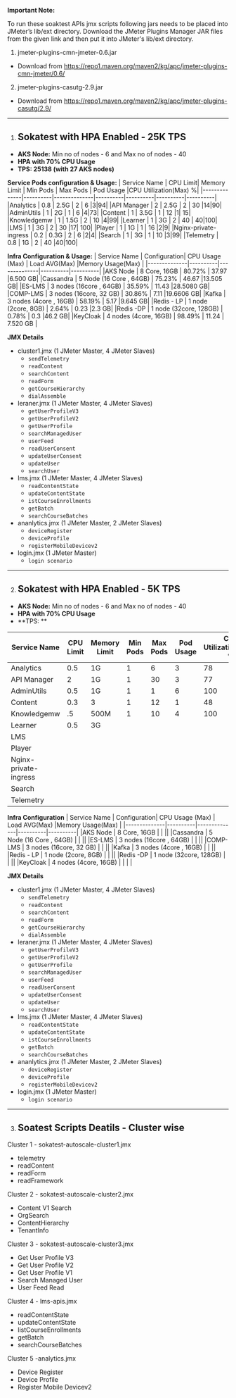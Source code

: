 **Important Note:**

To run these soaktest APIs jmx scripts following jars needs to be placed into JMeter’s lib/ext directory. Download the JMeter Plugins Manager JAR files from the given link and then put it into JMeter's lib/ext directory.

1. jmeter-plugins-cmn-jmeter-0.6.jar 
  - Download from https://repo1.maven.org/maven2/kg/apc/jmeter-plugins-cmn-jmeter/0.6/
2. jmeter-plugins-casutg-2.9.jar
  - Download from https://repo1.maven.org/maven2/kg/apc/jmeter-plugins-casutg/2.9/

----------
1. ## Sokatest with HPA Enabled - 25K TPS ##

- **AKS Node:** Min no of nodes - 6 and Max no of nodes - 40 
- **HPA with 70% CPU Usage**
- **TPS: 25138 (with 27 AKS nodes)**

**Service Pods configuration & Usage:**
| Service Name | CPU Limit| Memory Limit | Min Pods | Max Pods | Pod Usage |CPU Utilization(Max) %|
|--------------|----------|--------------|----------|----------|----------|----------|
|Analytics     |  0.8     |    2.5G      |   2      |     6     |3|94|
|API Manager   |    2     |   2.5G        |   2      |     30    |14|90|
|AdminUtils    |    1     |     2G        |   1      |     6     |4|73|
|Content       |   1      |   3.5G        |   1     |     12     |1| 15|
|Knowledgemw   |   1      |   1.5G        |   2      |     10     |4|99|
|Learner       |   1      |     3G        |    2    |     40     | 40|100|
|LMS           |   1      |     3G        |    2    |     30     |17| 100|
|Player        |    1     |     1G        |    1     |    16     |2|9|
|Nginx-private-ingress    |    0.2 |   0.3G  |   2   |     6     |2|4|
|Search        |   1      |   3G          |    1     |    10     |3|99|
|Telemetry     |   0.8    |   1G          |     2    |    40     |40|100|


**Infra Configuration & Usage:**
| Service Name | Configuration| CPU Usage (Max) | Load AVG(Max) |Memory Usage(Max) |
|--------------|----------|--------------|----------|----------|
|AKS Node      | 8 Core, 16GB |    80.72%  |     37.97     |6.500 GB|
|Cassandra    | 5 Node (16 Core , 64GB) |   75.23%   |  46.67   |13.505 GB|
|ES-LMS       | 3 nodes (16core , 64GB) |   35.59%   |  11.43   |28.5080 GB|
|COMP-LMS     | 3 nodes (16core, 32 GB) |   30.86%   |  7.11    |19.6606 GB|
|Kafka        | 3 nodes (4core , 16GB)  |   58.19%   |  5.17    |9.645 GB|
|Redis - LP   | 1 node (2core, 8GB)     |    2.64%   |  0.23    |2.3 GB|
|Redis -DP    | 1 node (32core, 128GB)  |    0.78%   |    0.3   |46.2 GB|
|KeyCloak     | 4 nodes (4core, 16GB)   |   98.49%   |  11.24   | 7.520 GB |

**JMX Details**
- cluster1.jmx (1 JMeter Master, 4 JMeter Slaves)
  - ```sendTelemetry```
  - ```readContent```
  - ```searchContent```
  - ```readForm```
  - ```getCourseHierarchy```
  - ```dialAssemble``` 
- leraner.jmx (1 JMeter Master, 4 JMeter Slaves)
  - ```getUserProfileV3```
  - ```getUserProfileV2``` 
  - ```getUserProfile```
  - ```searchManagedUser```
  - ```userFeed```
  - ```readUserConsent```
  - ```updateUserConsent```
  - ```updateUser```
  - ```searchUser```
- lms.jmx (1 JMeter Master, 4 JMeter Slaves)
  - ```readContentState```
  - ```updateContentState```
  - ```istCourseEnrollments```
  - ```getBatch```
  - ```searchCourseBatches```
- ananlytics.jmx (1 JMeter Master, 2 JMeter Slaves)
  - ```deviceRegister```
  - ```deviceProfile```
  - ```registerMobileDevicev2```
- login.jmx (1 JMeter Master)
  - ```login scenario```
--------
2. ## Sokatest with HPA Enabled - 5K TPS ##

- **AKS Node:** Min no of nodes - 6 and Max no of nodes - 40 
- **HPA with 70% CPU Usage**
- **TPS: **	

| Service Name | CPU Limit| Memory Limit | Min Pods | Max Pods | Pod Usage |CPU Utilization(Max) %|
|--------------|----------|--------------|----------|----------|----------|----------|
|Analytics     |  0.5    |      1G     |     1    |     6    |3|78|
|API Manager   |    2    |     1G    |    1   |    30    |3|77|
|AdminUtils    |    0.5    |    1G        |    1    |   1     |6|100|
|Content       |   0.3      |    3       |   1     |    12      |1| 48|
|Knowledgemw   |    .5    |     500M      |    1    |    10      |4|100|
|Learner       | 0.5      |   3G        |       |        | ||
|LMS           |       |             |        |        |||
|Player        |        |             |       |      |||
|Nginx-private-ingress    |     |     |     |      |||
|Search        |        |             |        |       |||
|Telemetry     |      |            |        |        |||


**Infra Configuration**
| Service Name | Configuration| CPU Usage (Max) | Load AVG(Max) |Memory Usage(Max) |
|--------------|----------|--------------|----------|----------|
|AKS Node      | 8 Core, 16GB |    |          ||
|Cassandra    | 5 Node (16 Core , 64GB) |      |    ||
|ES-LMS       | 3 nodes (16core , 64GB) |      |     ||
|COMP-LMS     | 3 nodes (16core, 32 GB) |     |     ||
|Kafka        | 3 nodes (4core , 16GB)  |     |     ||
|Redis - LP   | 1 node (2core, 8GB)     |      |    ||
|Redis -DP    | 1 node (32core, 128GB)  |      |     ||
|KeyCloak     | 4 nodes (4core, 16GB)   |    |    |  |

**JMX Details**
- cluster1.jmx (1 JMeter Master, 4 JMeter Slaves)
  - ```sendTelemetry```
  - ```readContent```
  - ```searchContent```
  - ```readForm```
  - ```getCourseHierarchy```
  - ```dialAssemble``` 
- leraner.jmx (1 JMeter Master, 4 JMeter Slaves)
  - ```getUserProfileV3```
  - ```getUserProfileV2``` 
  - ```getUserProfile```
  - ```searchManagedUser```
  - ```userFeed```
  - ```readUserConsent```
  - ```updateUserConsent```
  - ```updateUser```
  - ```searchUser```
- lms.jmx (1 JMeter Master, 4 JMeter Slaves)
  - ```readContentState```
  - ```updateContentState```
  - ```istCourseEnrollments```
  - ```getBatch```
  - ```searchCourseBatches```
- ananlytics.jmx (1 JMeter Master, 2 JMeter Slaves)
  - ```deviceRegister```
  - ```deviceProfile```
  - ```registerMobileDevicev2```
- login.jmx (1 JMeter Master)
  - ```login scenario```




-------

3. ## Soatest Scripts Deatils - Cluster wise ##

Cluster 1 - sokatest-autoscale-cluster1.jmx
- telemetry 
- readContent 
- readForm
- readFramework


Cluster 2 - sokatest-autoscale-cluster2.jmx
- Content V1 Search
- OrgSearch
- ContentHierarchy
- TenantInfo 

Cluster 3 - sokatest-autoscale-cluster3.jmx
- Get User Profile V3
- Get User Profile V2
- Get User Profile V1
- Search Managed User 
- User Feed Read

Cluster 4 - lms-apis.jmx
- readContentState
- updateContentState
- listCourseEnrollments
- getBatch 
- searchCourseBatches 

Cluster 5 -analytics.jmx
- Device Register
- Device Profile
- Register Mobile Devicev2
